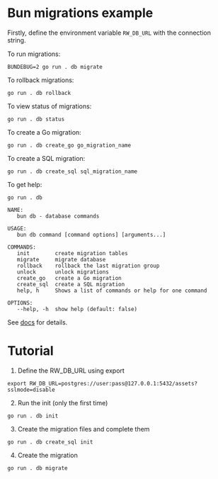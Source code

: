 # Bun migrations example

Firstly, define the environment variable `RW_DB_URL` with the connection string.

To run migrations:

```shell
BUNDEBUG=2 go run . db migrate
```

To rollback migrations:

```shell
go run . db rollback
```

To view status of migrations:

```shell
go run . db status
```

To create a Go migration:

```shell
go run . db create_go go_migration_name
```

To create a SQL migration:

```shell
go run . db create_sql sql_migration_name
```

To get help:

```shell
go run . db

NAME:
   bun db - database commands

USAGE:
   bun db command [command options] [arguments...]

COMMANDS:
   init        create migration tables
   migrate     migrate database
   rollback    rollback the last migration group
   unlock      unlock migrations
   create_go   create a Go migration
   create_sql  create a SQL migration
   help, h     Shows a list of commands or help for one command

OPTIONS:
   --help, -h  show help (default: false)
```

See [docs](https://bun.uptrace.dev/guide/migrations.html) for details.


# Tutorial

1. Define the RW_DB_URL using export

```
export RW_DB_URL=postgres://user:pass@127.0.0.1:5432/assets?sslmode=disable
```

2. Run the init (only the first time)

```
go run . db init
```

3. Create the migration files and complete them

```
go run . db create_sql init
```

4. Create the migration
```
go run . db migrate
```
